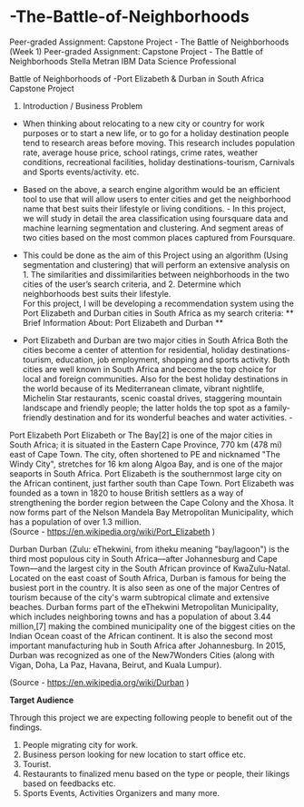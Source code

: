 # -The-Battle-of-Neighborhoods
Peer-graded Assignment: Capstone Project - The Battle of Neighborhoods (Week 1)
Peer-graded Assignment: Capstone Project - The Battle of Neighborhoods
Stella Metran
IBM Data Science Professional


Battle of Neighborhoods of -Port Elizabeth & Durban in South Africa  
Capstone Project   


1.  Introduction / Business Problem  
 
- When thinking about relocating to a new city or country for work purposes or to start a new life, or 
to go for a holiday destination people tend to research areas before moving. This research includes 
population rate, average house price, school ratings, crime rates, weather conditions, recreational 
facilities, holiday destinations-tourism, Carnivals and Sports events/activity.  etc. 
 
- Based on the above, a search engine algorithm would be an efficient tool to use that will allow users 
to enter cities and get the neighborhood name that best suits their lifestyle or living conditions.  - In this project, we will study in detail the area classification using foursquare data and machine learning segmentation and clustering. And segment areas of two cities based on the most common 
places captured from Foursquare. 

 
- This could be done as the aim of this Project using an algorithm (Using segmentation and clustering) 
that will perform an extensive analysis on 1. The similarities and dissimilarities between neighborhoods in the two cities of the user’s 
search criteria, and  2. Determine which neighborhoods best suits their lifestyle.  
For this project, I will be developing a recommendation system using the Port Elizabeth  and Durban 
cities in South Africa as my search criteria: 
** Brief Information About: Port Elizabeth and Durban **  
- Port Elizabeth  and Durban are two major cities in South Africa Both the cities become a center of attention for residential, holiday destinations-tourism, education, job employment, shopping and sports activity. Both cities are well known in South Africa and become the top choice for local and foreign communities. Also for the best holiday destinations in the world because of its Mediterranean climate, vibrant nightlife, Michelin Star restaurants, scenic coastal drives, staggering mountain landscape and friendly people; the latter holds the top spot as a family-friendly destination and for its wonderful beaches and water activities. -  



Port Elizabeth 
Port Elizabeth or The Bay[2]  is one of the major cities in 
South Africa; it is situated in the Eastern Cape Province, 770 km (478 mi) east of Cape Town. The city, 
often shortened to PE and nicknamed "The Windy City", stretches for 16 km along Algoa Bay, and is one 
of the major seaports in South Africa. Port Elizabeth is the southernmost large city on the African 
continent, just farther south than Cape Town. Port Elizabeth was founded as a town in 1820 to house 
British settlers as a way of strengthening the border region between the Cape Colony and the Xhosa. It 
now forms part of the Nelson Mandela Bay Metropolitan Municipality, which has a population of over 1.3 
million.  
(Source - https://en.wikipedia.org/wiki/Port_Elizabeth )  
 
 
 
 
Durban 
Durban (Zulu: eThekwini, from itheku meaning "bay/lagoon") is the third most populous city in South 
Africa—after Johannesburg and Cape Town—and the largest city in the South African province of 
KwaZulu-Natal. Located on the east coast of South Africa, Durban is famous for being the busiest port in 
the country. It is also seen as one of the major Centres of tourism because of the city's warm subtropical 
climate and extensive beaches. Durban forms part of the eThekwini Metropolitan Municipality, which 
includes neighboring towns and has a population of about 3.44 million,[7] making the combined 
municipality one of the biggest cities on the Indian Ocean coast of the African continent. It is also the 
second most important manufacturing hub in South Africa after Johannesburg. In 2015, Durban was 
recognized as one of the New7Wonders Cities (along with Vigan, Doha, La Paz, Havana, Beirut, and Kuala 
Lumpur). 

(Source - https://en.wikipedia.org/wiki/Durban ) 

 **Target Audience**   
 
Through this project we are expecting following people to benefit out of the findings.   
1. People migrating city for work.   
2. Business person looking for new location to start office etc.   
3. Tourist.   
4. Restaurants to finalized menu based on the type or people, their likings based on feedbacks etc.  
5. Sports Events, Activities Organizers and many more.   
